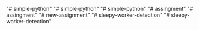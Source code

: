 "# simple-python" 
"# simple-python" 
"# simple-python" 
"# assingment" 
"# assingment" 
"# new-assignment" 
"# sleepy-worker-detection" 
"# sleepy-worker-detection" 
